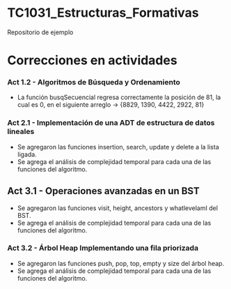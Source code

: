 # TC1031_Estructuras_Formativas

Repositorio de ejemplo

# Correcciones en actividades
 ### Act 1.2 - Algoritmos de Búsqueda y Ordenamiento
* La función busqSecuencial regresa correctamente la posición de 81, la cual es 0, en el siguiente arreglo -> {8829, 1390, 4422, 2922, 81}
 
 ### Act 2.1 - Implementación de una ADT de estructura de datos lineales
* Se agregaron las funciones insertion, search, update y delete a la lista ligada.
* Se agrega el análisis de complejidad temporal para cada una de las funciones del algoritmo.

## Act 3.1 - Operaciones avanzadas en un BST
* Se agregaron las funciones visit, height, ancestors y whatlevelamI del BST.
* Se agrega el análisis de complejidad temporal para cada una de las funciones del algoritmo.

### Act 3.2 - Árbol Heap Implementando una fila priorizada
* Se agregaron las funciones push, pop, top, empty y size del árbol heap.
* Se agrega el análisis de complejidad temporal para cada una de las funciones del algoritmo.